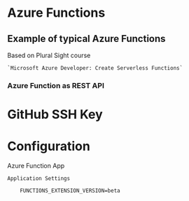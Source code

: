 # Azure Functions

## Example of typical Azure Functions

Based on Plural Sight course

	`Microsoft Azure Developer: Create Serverless Functions`

### Azure Function as REST API

# GitHub SSH Key

# Configuration

Azure Function App

	Application Settings

		FUNCTIONS_EXTENSION_VERSION=beta
